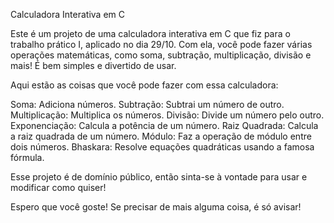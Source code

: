Calculadora Interativa em C

Este é um projeto de uma calculadora interativa em C que fiz para o trabalho prático I, aplicado no dia 29/10. 
Com ela, você pode fazer várias operações matemáticas, como soma, subtração, multiplicação, divisão e mais! É bem simples e divertido de usar.

Aqui estão as coisas que você pode fazer com essa calculadora:

Soma: Adiciona números.
Subtração: Subtrai um número de outro.
Multiplicação: Multiplica os números.
Divisão: Divide um número pelo outro.
Exponenciação: Calcula a potência de um número.
Raiz Quadrada: Calcula a raiz quadrada de um número.
Módulo: Faz a operação de módulo entre dois números.
Bhaskara: Resolve equações quadráticas usando a famosa fórmula.

Esse projeto é de domínio público, então sinta-se à vontade para usar e modificar como quiser!

Espero que você goste! Se precisar de mais alguma coisa, é só avisar!
